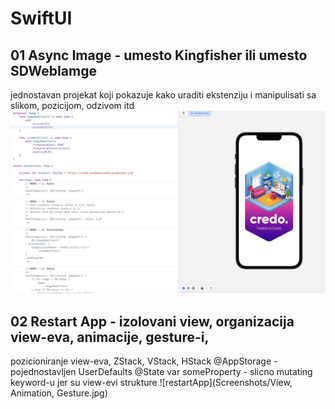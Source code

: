 # SwiftUI

## 01 Async Image - umesto Kingfisher ili umesto SDWebIamge

jednostavan projekat koji pokazuje kako uraditi ekstenziju i manipulisati sa slikom, pozicijom, odzivom itd
![asyncImage](Screenshots/AsyncImage.jpg)

## 02 Restart App - izolovani view, organizacija view-eva, animacije, gesture-i,

pozicioniranje view-eva, ZStack, VStack, HStack
@AppStorage - pojednostavljen UserDefaults
@State var someProperty - slicno mutating keyword-u jer su view-evi strukture
![restartApp](Screenshots/View, Animation, Gesture.jpg)
